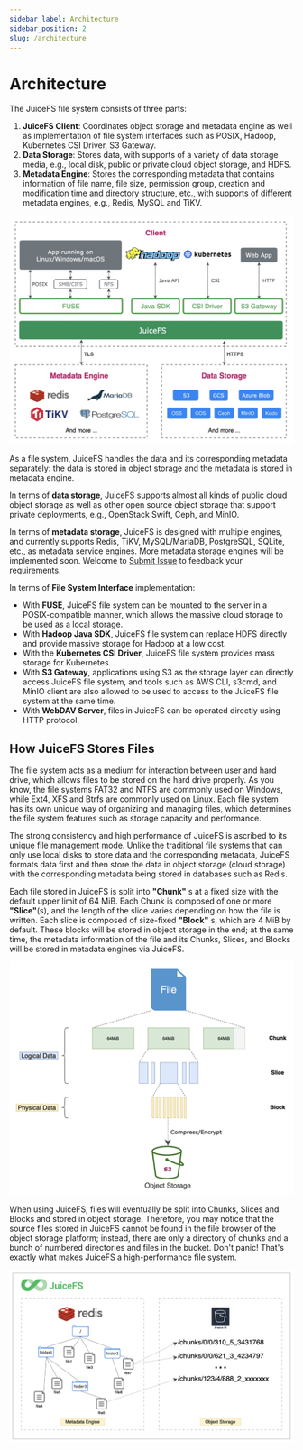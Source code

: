 ```yaml
---
sidebar_label: Architecture
sidebar_position: 2
slug: /architecture
---
```


# Architecture

The JuiceFS file system consists of three parts:

1. **JuiceFS Client**: Coordinates object storage and metadata engine as well as implementation of file system interfaces such as POSIX, Hadoop, Kubernetes CSI Driver, S3 Gateway.
2. **Data Storage**: Stores data, with supports of a variety of data storage media, e.g., local disk, public or private cloud object storage, and HDFS.
3. **Metadata Engine**: Stores the corresponding metadata that contains information of file name, file size, permission group, creation and modification time and directory structure, etc., with supports of different metadata engines, e.g., Redis, MySQL and TiKV.

![image](../images/juicefs-arch-new.png)

As a file system, JuiceFS handles the data and its corresponding metadata separately: the data is stored in object storage and the metadata is stored in metadata engine.

In terms of **data storage**, JuiceFS supports almost all kinds of public cloud object storage as well as other open source object storage that support private deployments, e.g., OpenStack Swift, Ceph, and MinIO.

In terms of **metadata storage**, JuiceFS is designed with multiple engines, and currently supports Redis, TiKV, MySQL/MariaDB, PostgreSQL, SQLite, etc., as metadata service engines. More metadata storage engines will be implemented soon. Welcome to [Submit Issue](https://github.com/juicedata/juicefs/issues) to feedback your requirements.

In terms of **File System Interface** implementation:

- With **FUSE**, JuiceFS file system can be mounted to the server in a POSIX-compatible manner, which allows the massive cloud storage to be used as a local storage.
- With **Hadoop Java SDK**, JuiceFS file system can replace HDFS directly and provide massive storage for Hadoop at a low cost.
- With the **Kubernetes CSI Driver**, JuiceFS file system provides mass storage for Kubernetes.
- With **S3 Gateway**, applications using S3 as the storage layer can directly access JuiceFS file system, and tools such as AWS CLI, s3cmd, and MinIO client are also allowed to be used to access to the JuiceFS file system at the same time.
- With **WebDAV Server**, files in JuiceFS can be operated directly using HTTP protocol.


## How JuiceFS Stores Files

The file system acts as a medium for interaction between user and hard drive, which allows files to be stored on the hard drive properly. As you know, the file systems FAT32 and NTFS are commonly used on Windows, while Ext4, XFS and Btrfs are commonly used on Linux. Each file system has its own unique way of organizing and managing files, which determines the file system features such as storage capacity and performance.

The strong consistency and high performance of JuiceFS is ascribed to its unique file management mode. Unlike the traditional file systems that can only use local disks to store data and the corresponding metadata, JuiceFS formats data first and then store the data in object storage (cloud storage) with the corresponding metadata being stored in databases such as Redis.

Each file stored in JuiceFS is split into **"Chunk"** s at a fixed size with the default upper limit of 64 MiB. Each Chunk is composed of one or more **"Slice"**(s), and the length of the slice varies depending on how the file is written. Each slice is composed of size-fixed **"Block"** s, which are 4 MiB by default. These blocks will be stored in object storage in the end; at the same time, the metadata information of the file and its Chunks, Slices, and Blocks will be stored in metadata engines via JuiceFS.

![](../images/juicefs-storage-format-new.png)

When using JuiceFS, files will eventually be split into Chunks, Slices and Blocks and stored in object storage. Therefore, you may notice that the source files stored in JuiceFS cannot be found in the file browser of the object storage platform; instead, there are only a directory of chunks and a bunch of numbered directories and files in the bucket. Don't panic! That's exactly what makes JuiceFS a high-performance file system.

![How JuiceFS stores your files](../images/how-juicefs-stores-files-new.png)
